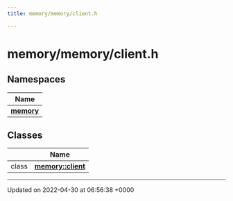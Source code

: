 ```yaml
---
title: memory/memory/client.h

---
```


# memory/memory/client.h



## Namespaces

| Name           |
| -------------- |
| **[memory](Namespaces/namespacememory.md)**  |

## Classes

|                | Name           |
| -------------- | -------------- |
| class | **[memory::client](Classes/classmemory_1_1client.md)**  |






-------------------------------

Updated on 2022-04-30 at 06:56:38 +0000
